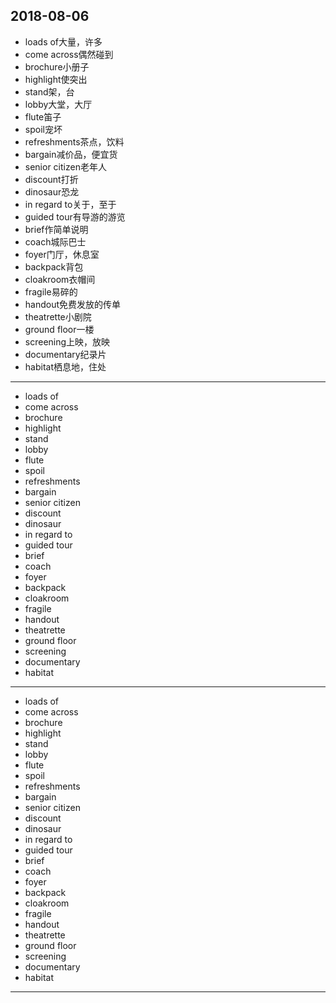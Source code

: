 2018-08-06
---
- loads of大量，许多
- come across偶然碰到
- brochure小册子
- highlight使突出
- stand架，台
- lobby大堂，大厅
- flute笛子
- spoil宠坏
- refreshments茶点，饮料
- bargain减价品，便宜货
- senior citizen老年人
- discount打折
- dinosaur恐龙
- in regard to关于，至于
- guided tour有导游的游览
- brief作简单说明
- coach城际巴士
- foyer门厅，休息室
- backpack背包
- cloakroom衣帽间
- fragile易碎的
- handout免费发放的传单
- theatrette小剧院
- ground floor一楼
- screening上映，放映
- documentary纪录片
- habitat栖息地，住处
---
- loads of 
- come across 
- brochure 
- highlight 
- stand 
- lobby 
- flute 
- spoil 
- refreshments 
- bargain 
- senior citizen 
- discount 
- dinosaur 
- in regard to 
- guided tour 
- brief 
- coach 
- foyer 
- backpack 
- cloakroom 
- fragile 
- handout 
- theatrette 
- ground floor 
- screening 
- documentary 
- habitat 
---
- loads of 
- come across 
- brochure 
- highlight 
- stand
- lobby
- flute
- spoil 
- refreshments 
- bargain
- senior citizen 
- discount 
- dinosaur 
- in regard to 
- guided tour 
- brief 
- coach 
- foyer 
- backpack 
- cloakroom 
- fragile 
- handout 
- theatrette 
- ground floor 
- screening 
- documentary 
- habitat
---